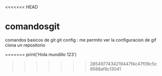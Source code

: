 <<<<<<< HEAD
# comandosgit 
comandos basicos de git 
git config : me permito ver la configuracion de gif
clona un repositorio

=======
print('Hola mundillo 123')
>>>>>>> 2854977434219447f4c47f09c5c9588af9c13041
